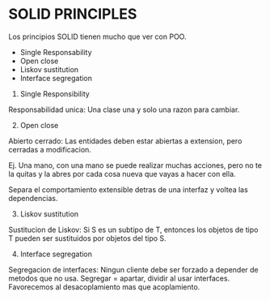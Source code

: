 # SOLID PRINCIPLES

Los principios SOLID tienen mucho que ver con POO.

- Single Responsability
- Open close
- Liskov sustitution
- Interface segregation

1. Single Responsibility

Responsabilidad unica: Una clase una y solo una razon para cambiar.

2. Open close

Abierto cerrado: Las entidades deben estar abiertas a extension, pero cerradas a modificacion.

Ej. Una mano, con una mano se puede realizar muchas acciones, pero no te la quitas y la abres por cada cosa nueva que vayas a hacer con ella.

Separa el comportamiento extensible detras de una interfaz y voltea las dependencias.

3. Liskov sustitution

Sustitucion de Liskov: Si S es un subtipo de T, entonces los objetos de tipo T pueden ser sustituidos por objetos del tipo S.

4. Interface segregation

Segregacion de interfaces: Ningun cliente debe ser forzado a depender de metodos que no usa. Segregar = apartar, dividir al usar interfaces. Favorecemos al desacoplamiento mas que acoplamiento.
